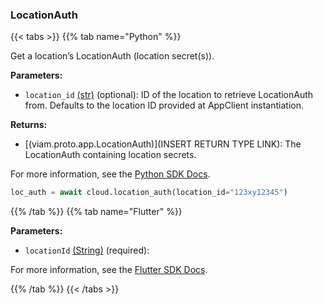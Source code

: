 ### LocationAuth

{{< tabs >}}
{{% tab name="Python" %}}

Get a location’s LocationAuth (location secret(s)).

**Parameters:**

- `location_id` [(str)](<INSERT PARAM TYPE LINK>) (optional): ID of the location to retrieve LocationAuth from. Defaults to the location ID provided at AppClient instantiation.


**Returns:**

- [(viam.proto.app.LocationAuth)](INSERT RETURN TYPE LINK): The LocationAuth containing location secrets.

For more information, see the [Python SDK Docs](https://python.viam.dev/autoapi/viam/app/app_client/index.html#viam.app.app_client.AppClient.location_auth).

``` python {class="line-numbers linkable-line-numbers"}
loc_auth = await cloud.location_auth(location_id="123xy12345")

```

{{% /tab %}}
{{% tab name="Flutter" %}}

**Parameters:**

- `locationId` [(String)](https://api.flutter.dev/flutter/dart-core/String-class.html) (required):


For more information, see the [Flutter SDK Docs](https://flutter.viam.dev/viam_protos.app.app/AppServiceClient/locationAuth.html).

{{% /tab %}}
{{< /tabs >}}
